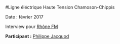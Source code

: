 #Ligne éléctrique Haute Tension Chamoson-Chippis

Date : février 2017

Interview pour [Rhône FM](http://www.rhonefm.ch/fr/)

**Participant :** [Philippe Jacquod](https://www.hevs.ch/en/collaborateurs/jacquod-1629)
